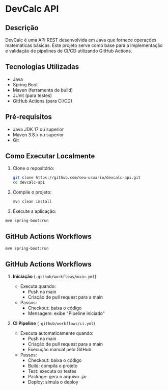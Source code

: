 # DevCalc API

## Descrição
DevCalc é uma API REST desenvolvida em Java que fornece operações matemáticas básicas. Este projeto serve como base para a implementação e validação de pipelines de CI/CD utilizando GitHub Actions.

## Tecnologias Utilizadas
- Java
- Spring Boot
- Maven (ferramenta de build)
- JUnit (para testes)
- GitHub Actions (para CI/CD)

## Pré-requisitos
- Java JDK 17 ou superior
- Maven 3.8.x ou superior
- Git

## Como Executar Localmente

1. Clone o repositório:
   ```bash
   git clone https://github.com/seu-usuario/devcalc-api.git
   cd devcalc-api
   ```

2. Compile o projeto:
   ```bash
   mvn clean install
   ```

3. Execute a aplicação:
```bash
mvn spring-boot:run
``` 

## GitHub Actions Workflows  
   ```bash
   mvn spring-boot:run
   ```

## GitHub Actions Workflows

1. **Iniciação** (`.github/workflows/main.yml`)
   - Executa quando:
     - Push na main
     - Criação de pull request para a main
   - Passos:
     - Checkout: baixa o código
     - Mensagem: exibe "Pipeline iniciado"

2. **CI Pipeline** (`.github/workflows/ci.yml`)
   - Executa automaticamente quando:
     - Push na main
     - Criação de pull request para a main
     - Execução manual pelo GitHub
   - Passos:
     - Checkout: baixa o código
     - Build: compila o projeto
     - Test: executa os testes
     - Package: gera o arquivo .jar
     - Deploy: simula o deploy
  

